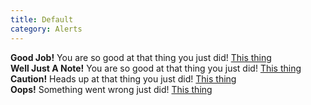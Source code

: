 ```yaml
---
title: Default
category: Alerts
---
```

<div>
  <div class="alert alert-success" role="alert">
    <span class="icon icon-ok-circle"></span>
    <strong>Good Job!</strong> You are so good at that thing you just did! <a href="#" class="alert-link">This thing</a>
  </div>
  <div class="alert alert-info" role="alert">
    <span class="icon icon-info-circle"></span>
    <strong>Well Just A Note!</strong> You are so good at that thing you just did! <a href="#" class="alert-link">This thing</a>
  </div>
  <div class="alert alert-warning" role="alert">
    <span class="icon icon-info-circle"></span>
    <strong>Caution!</strong> Heads up at that thing you just did! <a href="#" class="alert-link">This thing</a>
  </div>
  <div class="alert alert-danger" role="alert">
    <span class="icon icon-attention-circle"></span>
    <strong>Oops!</strong> Something went wrong just did! <a href="#" class="alert-link">This thing</a>
  </div>
</div>

